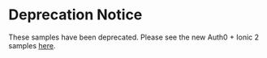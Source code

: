 # Deprecation Notice

These samples have been deprecated. Please see the new Auth0 + Ionic 2 samples [here](https://github.com/auth0-samples/auth0-ionic2-samples).